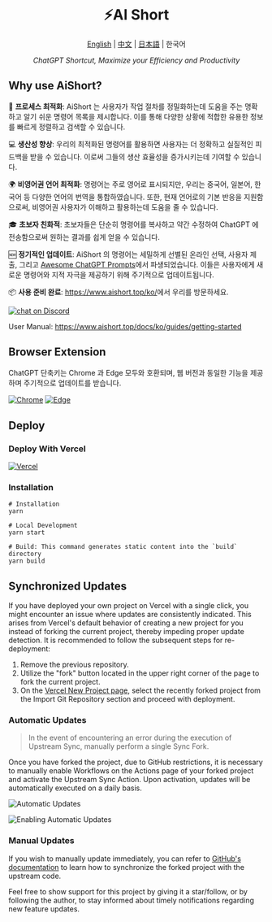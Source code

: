 <h1 align="center">
⚡️AI Short
</h1>
<p align="center">
    <a href="./README-en.md">English</a> | <a href="./README.md">中文</a> | <a href="./README-ja.md">日本語</a> | 한국어
</p>
<p align="center">
    <em>ChatGPT Shortcut, Maximize your Efficiency and Productivity</em>
</p>

## Why use AiShort?

🚀 **프로세스 최적화**: AiShort 는 사용자가 작업 절차를 정밀화하는데 도움을 주는 명확하고 알기 쉬운 명령어 목록을 제시합니다. 이를 통해 다양한 상황에 적합한 유용한 정보를 빠르게 정렬하고 검색할 수 있습니다.

💻 **생산성 향상**: 우리의 최적화된 명령어를 활용하면 사용자는 더 정확하고 실질적인 피드백을 받을 수 있습니다. 이로써 그들의 생산 효율성을 증가시키는데 기여할 수 있습니다.

🌍 **비영어권 언어 최적화**: 명령어는 주로 영어로 표시되지만, 우리는 중국어, 일본어, 한국어 등 다양한 언어의 번역을 통합하였습니다. 또한, 현재 언어로의 기본 반응을 지원함으로써, 비영어권 사용자가 이해하고 활용하는데 도움을 줄 수 있습니다.

🎓 **초보자 친화적**: 초보자들은 단순히 명령어를 복사하고 약간 수정하여 ChatGPT 에 전송함으로써 원하는 결과를 쉽게 얻을 수 있습니다.

🆕 **정기적인 업데이트**: AiShort 의 명령어는 세밀하게 선별된 온라인 선택, 사용자 제출, 그리고 [Awesome ChatGPT Prompts](https://github.com/f/awesome-chatgpt-prompts)에서 파생되었습니다. 이들은 사용자에게 새로운 명령어와 지적 자극을 제공하기 위해 주기적으로 업데이트됩니다.

📦 **사용 준비 완료**: <https://www.aishort.top/ko/>에서 우리를 방문하세요.

<a href="https://discord.gg/PZTQfJ4GjX">
   <img src="https://img.shields.io/discord/1048780149899939881?color=%2385c8c8&label=Discord&logo=discord&style=for-the-badge" alt="chat on Discord" />
</a>

User Manual: <https://www.aishort.top/docs/ko/guides/getting-started>

## Browser Extension

ChatGPT 단축키는 Chrome 과 Edge 모두와 호환되며, 웹 버전과 동일한 기능을 제공하며 주기적으로 업데이트를 받습니다.

<a href="https://chrome.google.com/webstore/detail/chatgpt-shortcut/blcgeoojgdpodnmnhfpohphdhfncblnj">
  <img src="https://img.newzone.top/2023-06-05-12-28-49.png?imageMogr2/format/webp"  alt="Chrome" valign="middle" /></a>

<a href="https://microsoftedge.microsoft.com/addons/detail/chatgpt-shortcut/hnggpalhfjmdhhmgfjpmhlfilnbmjoin">
  <img src="https://img.newzone.top/2023-06-05-12-26-20.png?imageMogr2/format/webp" alt="Edge" valign="middle" /></a>

## Deploy

### Deploy With Vercel

[![Vercel](https://vercel.com/button)](https://vercel.com/new/clone?repository-url=https%3A%2F%2Fgithub.com%2Frockbenben%2FChatGPT-Shortcut%2Ftree%2Fgh-pages)

### Installation

```shell
# Installation
yarn

# Local Development
yarn start

# Build: This command generates static content into the `build` directory
yarn build
```

## Synchronized Updates

If you have deployed your own project on Vercel with a single click, you might encounter an issue where updates are consistently indicated. This arises from Vercel's default behavior of creating a new project for you instead of forking the current project, thereby impeding proper update detection. It is recommended to follow the subsequent steps for re-deployment:

1. Remove the previous repository.
2. Utilize the "fork" button located in the upper right corner of the page to fork the current project.
3. On the [Vercel New Project page](https://vercel.com/new), select the recently forked project from the Import Git Repository section and proceed with deployment.

### Automatic Updates

> In the event of encountering an error during the execution of Upstream Sync, manually perform a single Sync Fork.

Once you have forked the project, due to GitHub restrictions, it is necessary to manually enable Workflows on the Actions page of your forked project and activate the Upstream Sync Action. Upon activation, updates will be automatically executed on a daily basis.

![Automatic Updates](https://img.newzone.top/2023-05-19-11-57-59.png?imageMogr2/format/webp)

![Enabling Automatic Updates](https://img.newzone.top/2023-05-19-11-59-26.png?imageMogr2/format/webp)

### Manual Updates

If you wish to manually update immediately, you can refer to [GitHub's documentation](https://docs.github.com/en/pull-requests/collaborating-with-pull-requests/working-with-forks/syncing-a-fork) to learn how to synchronize the forked project with the upstream code.

Feel free to show support for this project by giving it a star/follow, or by following the author, to stay informed about timely notifications regarding new feature updates.
